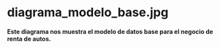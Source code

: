 # diagrama_modelo_base.jpg

#### Este diagrama nos muestra el modelo de datos base para el negocio de renta de autos.


